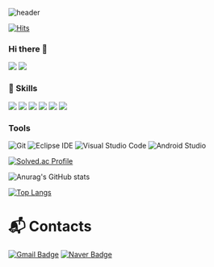![header](https://capsule-render.vercel.app/api?type=waving&color=FFE400&height=220&section=header&text=ssuzzang%20☆&fontSize=60)

[![Hits](https://hits.seeyoufarm.com/api/count/incr/badge.svg?url=https%3A%2F%2Fgithub.com%2Fssuzzang&count_bg=%23FFCF00&title_bg=%23000000&icon=hashnode.svg&icon_color=%23F6F75E&title=ssuzzang&edge_flat=false)](https://hits.seeyoufarm.com)
### Hi there 👋
<img src="https://img.shields.io/badge/kkkjs124@kakao.com-FAF4C0?style=flat-square&logo=Gmail&logoColor=#FFCD00"/> <img src="https://img.shields.io/badge/Ulsan, Republic of Korea-FAF4C0?style=flat-square&logo=Google Maps&logoColor=#FFCD00"/> 

### 💪 Skills
<img src="https://img.shields.io/badge/SQLite-003B57?style=flat-square&logo=SQLite&logoColor=#003B57"/> <img src="https://img.shields.io/badge/Python-D4F4FA?style=flat-square&logo=Python&logoColor=#3776AB"/>
<img src="https://img.shields.io/badge/JavaScript-FFFFD7?style=flat-square&logo=JavaScript&logoColor=#F7DF1E"/>
<img src="https://img.shields.io/badge/HTML5-FFF0BB?style=flat-square&logo=HTML5&logoColor=#FFE400"/> 
<img src="https://img.shields.io/badge/MongoDB-E4F7BA?style=flat-square&logo=MongoDB&logoColor=#47A248"/> 
<img src="https://img.shields.io/badge/Raspberry PI-A22846?style=flat-square&logo=Raspberry Pi&logoColor=#A22846"/> 

### Tools
![Git](https://img.shields.io/badge/Git-F05032.svg?&style=for-the-badge&logo=Git&logoColor=white)
![Eclipse IDE](https://img.shields.io/badge/Eclipse%20IDE-2C2255.svg?&style=for-the-badge&logo=Eclipse%20IDE&logoColor=white)
![Visual Studio Code](https://img.shields.io/badge/Visual%20Studio%20Code-007ACC.svg?&style=for-the-badge&logo=Visual%20Studio%20Code&logoColor=white)
![Android Studio](https://img.shields.io/badge/Android%20Studio-3DDC84.svg?&style=for-the-badge&logo=Android%20Studio&logoColor=white)

[![Solved.ac Profile](http://mazassumnida.wtf/api/v2/generate_badge?boj=kkkjs124)](https://solved.ac/kkkjs124/)

![Anurag's GitHub stats](https://github-readme-stats.vercel.app/api?username=ssuzzang&show_icons=true&theme=gruvbox)



[![Top Langs](https://github-readme-stats.vercel.app/api/top-langs/?username=ssuzzang&langs_count=8)](https://github.com/anuraghazra/github-readme-stats)



# :mailbox_with_mail: Contacts
[![Gmail Badge](https://img.shields.io/badge/Gmail-d14836?style=flat-square&logo=Gmail&logoColor=white&link=mailto:kwonjinsu124@gmail.com)](mailto:kwonjinsu124@gmail.com)
[![Naver Badge](https://img.shields.io/badge/Naver-03C75A?style=flat-square&logo=Naver&logoColor=white&link=mailto:kkkjs124@naver.com)](mailto:kkkjs124@naver.com)
